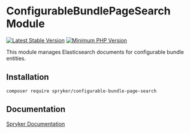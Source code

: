 # ConfigurableBundlePageSearch Module
[![Latest Stable Version](https://poser.pugx.org/spryker/configurable-bundle-page-search/v/stable.svg)](https://packagist.org/packages/spryker/configurable-bundle-page-search)
[![Minimum PHP Version](https://img.shields.io/badge/php-%3E%3D%208.2-8892BF.svg)](https://php.net/)

This module manages Elasticsearch documents for configurable bundle entities.

## Installation

```
composer require spryker/configurable-bundle-page-search
```

## Documentation

[Spryker Documentation](https://docs.spryker.com)
